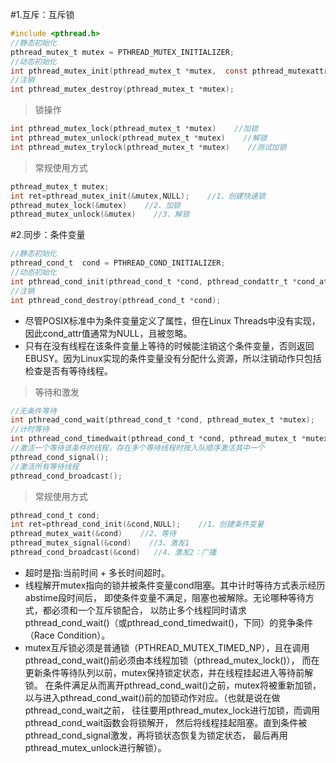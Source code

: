 #1.互斥：互斥锁

```c
#include <pthread.h>
//静态初始化
pthread_mutex_t mutex = PTHREAD_MUTEX_INITIALIZER;
//动态初始化
int pthread_mutex_init(pthread_mutex_t *mutex,  const pthread_mutexattr_t *mutexattr)
//注销
int pthread_mutex_destroy(pthread_mutex_t *mutex);
```

>锁操作

```c
int pthread_mutex_lock(pthread_mutex_t *mutex)    //加锁
int pthread_mutex_unlock(pthread_mutex_t *mutex)    //解锁
int pthread_mutex_trylock(pthread_mutex_t *mutex)    //测试加锁
```

>常规使用方式

```c
pthread_mutex_t mutex;
int ret=pthread_mutex_init(&mutex,NULL);    //1、创建快速锁
pthread_mutex_lock(&mutex)    //2、加锁
pthread_mutex_unlock(&mutex)    //3、解锁
```

#2.同步：条件变量

```c 
//静态初始化
pthread_cond_t  cond = PTHREAD_COND_INITIALIZER;
//动态初始化
int pthread_cond_init(pthread_cond_t *cond, pthread_condattr_t *cond_attr);
//注销
int pthread_cond_destroy(pthread_cond_t *cond);
```

+ 尽管POSIX标准中为条件变量定义了属性，但在Linux Threads中没有实现，因此cond_attr值通常为NULL，且被忽略。
+ 只有在没有线程在该条件变量上等待的时候能注销这个条件变量，否则返回EBUSY。因为Linux实现的条件变量没有分配什么资源，所以注销动作只包括检查是否有等待线程。

>等待和激发

```c
//无条件等待
int pthread_cond_wait(pthread_cond_t *cond, pthread_mutex_t *mutex);
//计时等待
int pthread_cond_timedwait(pthread_cond_t *cond, pthread_mutex_t *mutex, const struct timespec *abstime);
//激活一个等待该条件的线程，存在多个等待线程时按入队顺序激活其中一个
pthread_cond_signal();	
//激活所有等待线程
pthread_cond_broadcast();	
```

>常规使用方式

```c
pthread_cond_t cond;
int ret=pthread_cond_init(&cond,NULL);    //1、创建条件变量
pthread_mutex_wait(&cond)    //2、等待
pthread_mutex_signal(&cond)    //3、激发1
pthread_cond_broadcast(&cond)	//4、激发2：广播
```

+ 超时是指:当前时间 + 多长时间超时。
+ 线程解开mutex指向的锁并被条件变量cond阻塞。其中计时等待方式表示经历abstime段时间后，
即使条件变量不满足，阻塞也被解除。无论哪种等待方式，都必须和一个互斥锁配合，
以防止多个线程同时请求pthread_cond_wait()（或pthread_cond_timedwait()，下同）的竞争条件（Race Condition）。
+ mutex互斥锁必须是普通锁（PTHREAD_MUTEX_TIMED_NP），且在调用pthread_cond_wait()前必须由本线程加锁（pthread_mutex_lock()），
而在更新条件等待队列以前，mutex保持锁定状态，并在线程挂起进入等待前解锁。
在条件满足从而离开pthread_cond_wait()之前，mutex将被重新加锁，
以与进入pthread_cond_wait()前的加锁动作对应。（也就是说在做pthread_cond_wait之前，
往往要用pthread_mutex_lock进行加锁，而调用pthread_cond_wait函数会将锁解开，
然后将线程挂起阻塞。直到条件被pthread_cond_signal激发，再将锁状态恢复为锁定状态，
最后再用pthread_mutex_unlock进行解锁）。

